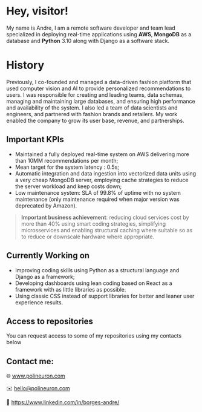 # Hey, visitor!

My name is Andre, I am a remote software developer and team lead specialized in deploying real-time applications using **AWS**, **MongoDB** as a database and **Python** 3.10 along with Django as a software stack.


# History

Previously, I co-founded and managed a data-driven fashion platform that used computer vision and AI to provide personalized recommendations to users. I was responsible for creating and leading teams, data schemas, managing and maintaining large databases, and ensuring high performance and availability of the system. I also led a team of data scientists and engineers, and partnered with fashion brands and retailers. My work enabled the company to grow its user base, revenue, and partnerships.

## Important KPIs

* Maintained a fully deployed real-time system on AWS delivering more than 10MM recommendations per month;
* Mean target for the system latency : 0.5s;
* Automatic integration and data ingestion into vectorized data units using a very cheap MongoDB server, employing cache strategies to reduce the server workload and keep costs down;
* Low maintenance system: SLA of 99.8% of uptime with no system maintenance (only maintenance required when major version was deprecated by Amazon).

> **Important business achievement**: reducing cloud services cost by more than 40% using smart coding strategies, simplifying microsservices and enabling structural caching where suitable so as to reduce or downscale hardware where appropriate.

## Currently Working on

* Improving coding skills using Python as a structural language and Django as a framework;
* Developing dashboards using lean coding based on React as a framework with as little libraries as possible.
* Using classic CSS instead of support libraries for better and leaner user experience results.

## Access to  repositories

You can request access to some of my repositories using my contacts below

## Contact me:

🌐 www.polineuron.com

✉️ hello@polineuron.com

🔗 https://www.linkedin.com/in/borges-andre/
